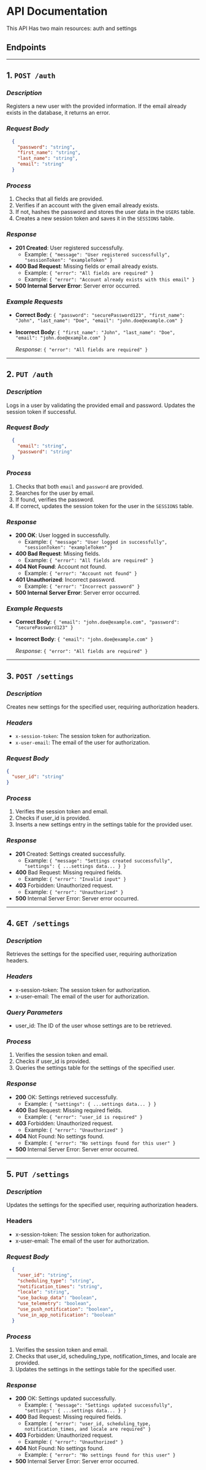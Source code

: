 # API Documentation
This API Has two main resources: auth and settings

## Endpoints

----------

## 1. `POST /auth`

### ***Description***

Registers a new user with the provided information. If the email already exists in the database, it returns an error.

### ***Request Body***
```json
  {
    "password": "string",
    "first_name": "string",
    "last_name": "string",
    "email": "string"
  }
``` 

### ***Process***

1.  Checks that all fields are provided.
2.  Verifies if an account with the given email already exists.
3.  If not, hashes the password and stores the user data in the `USERS` table.
4.  Creates a new session token and saves it in the `SESSIONS` table.

### ***Response***

-   **201 Created**: User registered successfully.
    -   Example: `{ "message": "User registered successfully", "sessionToken": "exampleToken" }`
-   **400 Bad Request**: Missing fields or email already exists.
    -   Example: `{ "error": "All fields are required" }`
    -   Example: `{ "error": "Account already exists with this email" }`
-   **500 Internal Server Error**: Server error occurred.

### ***Example Requests***

-   **Correct Body**:
    `{
      "password": "securePassword123",
      "first_name": "John",
      "last_name": "Doe",
      "email": "john.doe@example.com"
    }` 
    
-   **Incorrect Body**: 
    `{
      "first_name": "John",
      "last_name": "Doe",
      "email": "john.doe@example.com"
    }` 
    
    _Response_: `{ "error": "All fields are required" }`
    

----------

## 2. `PUT /auth`

### ***Description***

Logs in a user by validating the provided email and password. Updates the session token if successful.

### ***Request Body***

```json
  {
    "email": "string",
    "password": "string"
  }
``` 
### ***Process***
1.  Checks that both `email` and `password` are provided.
2.  Searches for the user by email.
3.  If found, verifies the password.
4.  If correct, updates the session token for the user in the `SESSIONS` table.

### ***Response***

-   **200 OK**: User logged in successfully.
    -   Example: `{ "message": "User logged in successfully", "sessionToken": "exampleToken" }`
-   **400 Bad Request**: Missing fields.
    -   Example: `{ "error": "All fields are required" }`
-   **404 Not Found**: Account not found.
    -   Example: `{ "error": "Account not found" }`
-   **401 Unauthorized**: Incorrect password.
    -   Example: `{ "error": "Incorrect password" }`
-   **500 Internal Server Error**: Server error occurred.

### ***Example Requests***

-   **Correct Body**:
    `{
      "email": "john.doe@example.com",
      "password": "securePassword123"
    }` 
    
-   **Incorrect Body**:
    `{
      "email": "john.doe@example.com"
    }` 
    
    _Response_: `{ "error": "All fields are required" }`

----------

## 3. `POST /settings`

### ***Description***

Creates new settings for the specified user, requiring authorization headers.

### ***Headers***
- `x-session-token`: The session token for authorization.
- `x-user-email`: The email of the user for authorization.

### ***Request Body***
```json
{
  "user_id": "string"
}
```
### ***Process***
1. Verifies the session token and email.
2. Checks if user_id is provided.
3. Inserts a new settings entry in the settings table for the provided user.

### ***Response***

- **201** Created: Settings created successfully.
  - Example: `{ "message": "Settings created successfully", "settings": { ...settings data... } }`
- **400** Bad Request: Missing required fields.
  - Example: `{ "error": "Invalid input" }`
- **403** Forbidden: Unauthorized request.
  - Example: `{ "error": "Unauthorized" }`
- **500** Internal Server Error: Server error occurred.

----------

## 4. `GET /settings`

### ***Description***

Retrieves the settings for the specified user, requiring authorization headers.

### ***Headers***
- x-session-token: The session token for authorization.
- x-user-email: The email of the user for authorization.

### ***Query Parameters***
- user_id: The ID of the user whose settings are to be retrieved.

### ***Process***
1. Verifies the session token and email.
2. Checks if user_id is provided.
3. Queries the settings table for the settings of the specified user.

### ***Response***
- **200** OK: Settings retrieved successfully.
  - Example: `{ "settings": { ...settings data... } }`
- **400** Bad Request: Missing required fields.
  - Example: `{ "error": "user_id is required" }`
- **403** Forbidden: Unauthorized request.
  - Example: `{ "error": "Unauthorized" }`
- **404** Not Found: No settings found.
  - Example: `{ "error": "No settings found for this user" }`
- **500** Internal Server Error: Server error occurred.

----------

## 5. `PUT /settings`

### ***Description***
  Updates the settings for the specified user, requiring authorization headers.

### Headers
- x-session-token: The session token for authorization.
- x-user-email: The email of the user for authorization.

### ***Request Body***
```json
  {
    "user_id": "string",
    "scheduling_type": "string",
    "notification_times": "string",
    "locale": "string",
    "use_backup_data": "boolean",
    "use_telemetry": "boolean",
    "use_push_notification": "boolean",
    "use_in_app_notification": "boolean"
  }
```
### ***Process***
1. Verifies the session token and email.
2. Checks that user_id, scheduling_type, notification_times, and locale are provided.
3. Updates the settings in the settings table for the specified user.

### ***Response***
- **200** OK: Settings updated successfully.
  - Example: `{ "message": "Settings updated successfully", "settings": { ...settings data... } }`
- **400** Bad Request: Missing required fields.
  - Example: `{ "error": "user_id, scheduling_type, notification_times, and locale are required" }`
- **403** Forbidden: Unauthorized request.
  - Example: `{ "error": "Unauthorized" }`
- **404** Not Found: No settings found.
  - Example: `{ "error": "No settings found for this user" }`
- **500** Internal Server Error: Server error occurred.